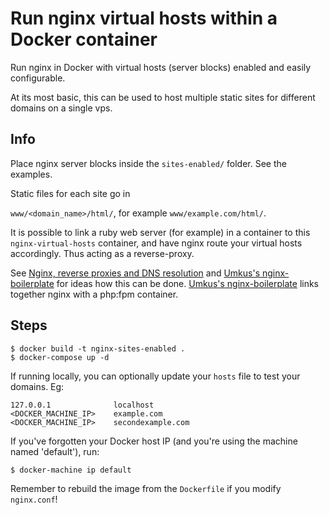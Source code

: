 # Run nginx virtual hosts within a Docker container

Run nginx in Docker with virtual hosts (server blocks) enabled and easily configurable.

At its most basic, this can be used to host multiple static sites for different domains on a single vps.

## Info

Place nginx server blocks inside the `sites-enabled/` folder. See the examples.

Static files for each site go in

`www/<domain_name>/html/`, for example `www/example.com/html/`.

It is possible to link a ruby web server (for example) in a container to this `nginx-virtual-hosts` container, and have nginx route your virtual hosts accordingly. Thus acting as a reverse-proxy.

See [Nginx, reverse proxies and DNS resolution](https://www.jethrocarr.com/2013/11/02/nginx-reverse-proxies-and-dns-resolution/) and [Umkus's nginx-boilerplate](https://github.com/Umkus/nginx-boilerplate) for ideas how this can be done. [Umkus's nginx-boilerplate](https://github.com/Umkus/nginx-boilerplate) links together nginx with a php:fpm container.


## Steps

    $ docker build -t nginx-sites-enabled .
    $ docker-compose up -d

If running locally, you can optionally update your `hosts` file to test your domains. Eg:

    127.0.0.1              localhost
    <DOCKER_MACHINE_IP>    example.com
    <DOCKER_MACHINE_IP>    secondexample.com

If you've forgotten your Docker host IP (and you're using the machine named 'default'), run:

    $ docker-machine ip default

Remember to rebuild the image from the `Dockerfile` if you modify `nginx.conf`!
